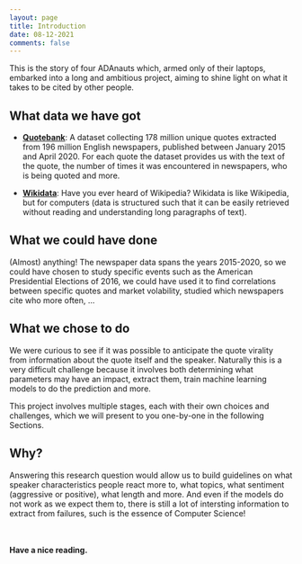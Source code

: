 ```yaml
---
layout: page
title: Introduction
date: 08-12-2021
comments: false
---
```


This is the story of four ADAnauts which, armed only of their laptops, embarked into a long and ambitious project, aiming to shine light on what it takes to be cited by other people.


## What data we have got

- <a href="https://zenodo.org/record/4277311"><b>Quotebank</b></a>: A dataset collecting 178 million unique quotes extracted from 196 million English newspapers, published between January 2015 and April 2020. For each quote the dataset provides us with the text of the quote, the number of times it was encountered in newspapers, who is being quoted and more.  

- <a href="https://www.wikidata.org/wiki/Wikidata:Main_Page"><b>Wikidata</b></a>: Have you ever heard of Wikipedia? Wikidata is like Wikipedia, but for computers (data is structured such that it can be easily retrieved without reading and understanding long paragraphs of text).


## What we could have done
(Almost) anything! The newspaper data spans the years 2015-2020, so we could have chosen to study specific events such as the American Presidential Elections of 2016, we could have used it to find correlations between specific quotes and market volability, studied which newspapers cite who more often, ...

## What we chose to do
We were curious to see if it was possible to anticipate the quote virality from information about the quote itself and the speaker. Naturally this is a very difficult challenge because it involves both determining what parameters may have an impact, extract them, train machine learning models to do the prediction and more.

This project involves multiple stages, each with their own choices and challenges, which we will present to you one-by-one in the following Sections.

## Why?
Answering this research question would allow us to build guidelines on what speaker characteristics people react more to, what topics, what sentiment (aggressive or positive), what length and more. And even if the models do not work as we expect them to, there is still a lot of intersting information to extract from failures, such is the essence of Computer Science!

<br><br>
**Have a nice reading.**
